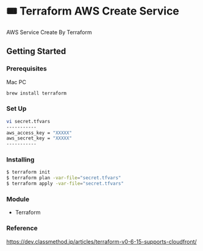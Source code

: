# :tickets: Terraform AWS Create Service

AWS Service Create By Terraform

## Getting Started

### Prerequisites

Mac PC

```bash
brew install terraform
```

### Set Up

```bash
vi secret.tfvars
-----------
aws_access_key = "XXXXX"
aws_secret_key = "XXXXX"
-----------
```

### Installing

```bash
$ terraform init
$ terraform plan -var-file="secret.tfvars"
$ terraform apply -var-file="secret.tfvars"
```

### Module

- Terraform

### Reference

https://dev.classmethod.jp/articles/terraform-v0-6-15-supports-cloudfront/

